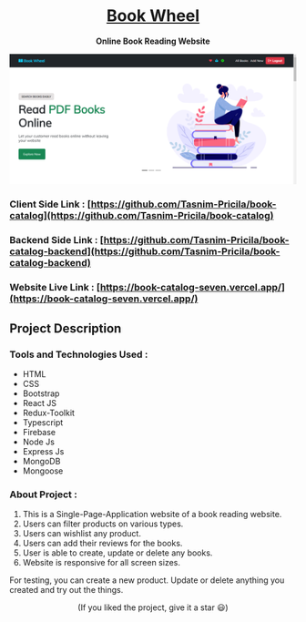 <h1 align='center'>
<a href='https://book-catalog-seven.vercel.app/' target='_blank'>
Book Wheel</a>
</h1>

<p align='center'>
<b>Online Book Reading Website</b>
</p>

<p align='center'>
<img src='./src/assets/images/book-wheel.png'>
</p>

### Client Side Link : [https://github.com/Tasnim-Pricila/book-catalog](https://github.com/Tasnim-Pricila/book-catalog)
### Backend Side Link : [https://github.com/Tasnim-Pricila/book-catalog-backend](https://github.com/Tasnim-Pricila/book-catalog-backend) 
### Website Live Link : [https://book-catalog-seven.vercel.app/](https://book-catalog-seven.vercel.app/) 

## **Project Description**
### **Tools and Technologies Used** :

* HTML
* CSS
* Bootstrap
* React JS
* Redux-Toolkit
* Typescript 
* Firebase 
* Node Js
* Express Js
* MongoDB
* Mongoose

### **About Project** :

1. This is a Single-Page-Application website of a book reading website.
2. Users can filter products on various types.
3. Users can wishlist any product.
4. Users can add their reviews for the books.
5. User is able to create, update or delete any books.
6. Website is responsive for all screen sizes.


For testing, you can create a new product. Update or delete anything you created and try out the things.

<p align='center'>
(If you liked the project, give it a star 😃)
</p>
